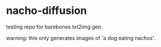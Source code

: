 # nacho-diffusion

testing repo for barebones txt2img gen.

warning: this only generates images of 'a dog eating nachos'.
